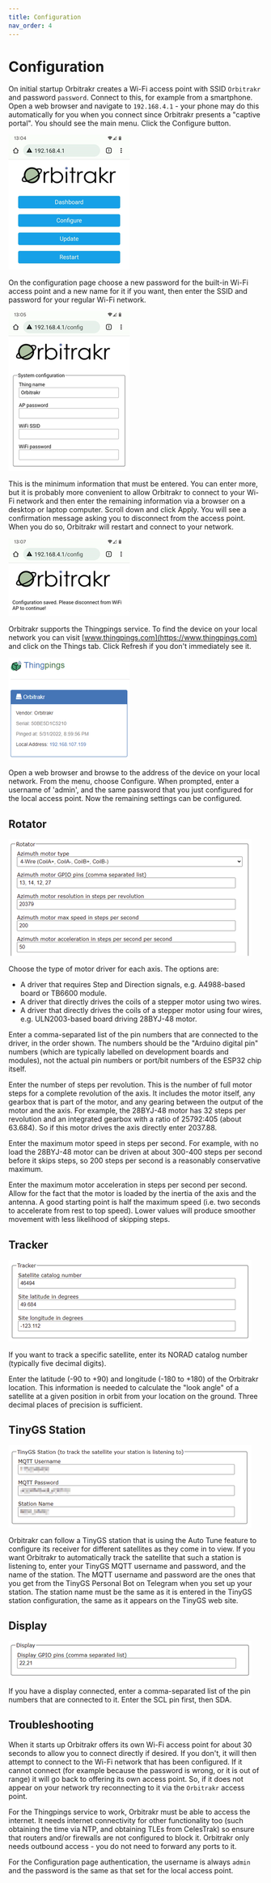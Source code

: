 ```yaml
---
title: Configuration
nav_order: 4
---
```


# Configuration

On initial startup Orbitrakr creates a Wi-Fi access point with SSID `Orbitrakr` and password `password`. Connect to this, for example from a smartphone. Open a web browser and navigate to `192.168.4.1` - your phone may do this automatically for you when you connect since Orbitrakr presents a "captive portal". You should see the main menu. Click the Configure button.

![Main menu](img/config-menu.png)

On the configuration page choose a new password for the built-in Wi-Fi access point and a new name for it if you want, then enter the SSID and password for your regular Wi-Fi network.

![System configuration](img/config-system.png)

This is the minimum information that must be entered. You can enter more, but it is probably more convenient to allow Orbitrakr to connect to your Wi-Fi network and then enter the remaining information via a browser on a desktop or laptop computer. Scroll down and click Apply. You will see a confirmation message asking you to disconnect from the access point. When you do so, Orbitrakr will restart and connect to your network.

![Config saved](img/config-saved.png)

Orbitrakr supports the Thingpings service. To find the device on your local network you can visit [www.thingpings.com](https://www.thingpings.com) and click on the Things tab. Click Refresh if you don't immediately see it.

![Orbitrakr on Thingpings](img/config-thingpings.png)

Open a web browser and browse to the address of the device on your local network. From the menu, choose Configure. When prompted, enter a username of 'admin', and the same password that you just configured for the local access point. Now the remaining settings can be configured.

## Rotator

![Rotator configuration](img/config-rotator.png)

Choose the type of motor driver for each axis. The options are:
- A driver that requires Step and Direction signals, e.g. A4988-based board or TB6600 module.
- A driver that directly drives the coils of a stepper motor using two wires.
- A driver that directly drives the coils of a stepper motor using four wires, e.g. ULN2003-based board driving 28BYJ-48 motor.

Enter a comma-separated list of the pin numbers that are connected to the driver, in the order shown. The numbers should be the "Arduino digital pin" numbers (which are typically labelled on development boards and modules), not the actual pin numbers or port/bit numbers of the ESP32 chip itself.

Enter the number of steps per revolution. This is the number of full motor steps for a complete revolution of the axis. It includes the motor itself, any gearbox that is part of the motor, and any gearing between the output of the motor and the axis. For example, the 28BYJ-48 motor has 32 steps per revolution and an integrated gearbox with a ratio of 25792:405 (about 63.684). So if this motor drives the axis directly enter 2037.88.

Enter the maximum motor speed in steps per second. For example, with no load the 28BYJ-48 motor can be driven at about 300-400 steps per second before it skips steps, so 200 steps per second is a reasonably conservative maximum.

Enter the maximum motor acceleration in steps per second per second. Allow for the fact that the motor is loaded by the inertia of the axis and the antenna. A good starting point is half the maximum speed (i.e. two seconds to accelerate from rest to top speed). Lower values will produce smoother movement with less likelihood of skipping steps.

## Tracker

![Tracker configuration](img/config-tracker.png)

If you want to track a specific satellite, enter its NORAD catalog number (typically five decimal digits).

Enter the latitude (-90 to +90) and longitude (-180 to +180) of the Orbitrakr location. This information is needed to calculate the "look angle" of a satellite at a given position in orbit from your location on the ground. Three decimal places of precision is sufficient.

## TinyGS Station

![TinyGS configuration](img/config-tinygs.png)

Orbitrakr can follow a TinyGS station that is using the Auto Tune feature to configure its receiver for different satellites as they come in to view. If you want Orbitrakr to automatically track the satellite that such a station is listening to, enter your TinyGS MQTT username and password, and the name of the station. The MQTT username and password are the ones that you get from the TinyGS Personal Bot on Telegram when you set up your station. The station name must be the same as it is entered in the TinyGS station configuration, the same as it appears on the TinyGS web site.

## Display

![Display configuration](img/config-display.png)

If you have a display connected, enter a comma-separated list of the pin numbers that are connected to it. Enter the SCL pin first, then SDA.

## Troubleshooting

When it starts up Orbitrakr offers its own Wi-Fi access point for about 30 seconds to allow you to connect directly if desired. If you don't, it will then attempt to connect to the Wi-Fi network that has been configured. If it cannot connect (for example because the password is wrong, or it is out of range) it will go back to offering its own access point. So, if it does not appear on your network try reconnecting to it via the `Orbitrakr` access point.

For the Thingpings service to work, Orbitrakr must be able to access the internet. It needs internet connectivity for other functionality too (such obtaining the time via NTP, and obtaining TLEs from CelesTrak) so ensure that routers and/or firewalls are not configured to block it. Orbitrakr only needs outbound access - you do not need to forward any ports to it.

For the Configuration page authentication, the username is always `admin` and the password is the same as that set for the local access point.
